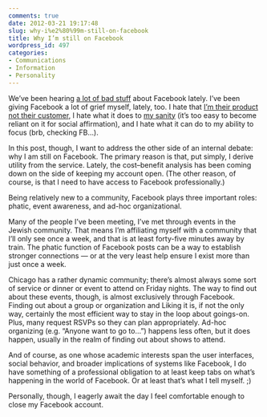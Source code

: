 ```yaml
---
comments: true
date: 2012-03-21 19:17:48
slug: why-i%e2%80%99m-still-on-facebook
title: Why I’m still on Facebook
wordpress_id: 497
categories:
- Communications
- Information
- Personality
---
```


We’ve been hearing [a lot of bad stuff](http://twitter.com/jeffjarvis/status/166246616590860290) about Facebook lately. I’ve been giving Facebook a lot of grief myself, lately, too. I hate that [I’m their product not their customer]({{site.baseurl}}/2011/02/the-two-kinds-of-privacy/), I hate what it does to [my sanity]({{site.baseurl}}/2011/08/tweeting-to-myself/) (it’s too easy to become reliant on it for social affirmation), and I hate what it can do to my ability to focus (brb, checking FB…).

In this post, though, I want to address the other side of an internal debate: why I am still on Facebook. The primary reason is that, put simply, I derive utility from the service. Lately, the cost–benefit analysis has been coming down on the side of keeping my account open. (The other reason, of course, is that I need to have access to Facebook professionally.)

Being relatively new to a community, Facebook plays three important roles: phatic, event awareness, and ad-hoc organizational.

Many of the people I’ve been meeting, I’ve met through events in the Jewish community. That means I’m affiliating myself with a community that I’ll only see once a week, and that is at least forty-five minutes away by train. The phatic function of Facebook posts can be a way to establish stronger connections — or at the very least help ensure I exist more than just once a week.

Chicago has a rather dynamic community; there’s almost always some sort of service or dinner or event to attend on Friday nights. The way to find out about these events, though, is almost exclusively through Facebook. Finding out about a group or organization and Liking it is, if not the only way, certainly the most efficient way to stay in the loop about goings-on. Plus, many request RSVPs so they can plan appropriately. Ad-hoc organizing (e.g. “Anyone want to go to…”) happens less often, but it does happen, usually in the realm of finding out about shows to attend.

And of course, as one whose academic interests span the user interfaces, social behavior, and broader implications of systems like Facebook, I do have something of a professional obligation to at least keep tabs on what’s happening in the world of Facebook. Or at least that’s what I tell myself. ;)

Personally, though, I eagerly await the day I feel comfortable enough to close my Facebook account.
